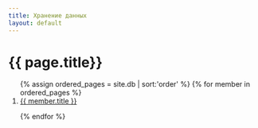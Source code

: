 ```yaml
---
title: Хранение данных
layout: default
---
```

# {{ page.title}}
<ol class="page-list">
{% assign ordered_pages = site.db | sort:'order'  %}
{% for member in ordered_pages  %}

  <li> 
  <a href="{{ member.url | relative_url }}">
    {{ member.title }}
  </a>
  </li>
  
{% endfor %}
</ol>